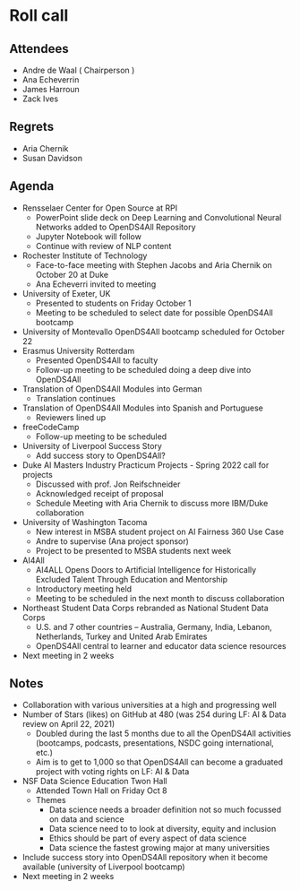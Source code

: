 # Roll call
## Attendees

- Andre de Waal ( Chairperson )
- Ana Echeverrin
- James Harroun
- Zack Ives

## Regrets

- Aria Chernik
- Susan Davidson

## Agenda

- Rensselaer Center for Open Source at RPI 
  - PowerPoint slide deck on Deep Learning and Convolutional Neural Networks added to OpenDS4All Repository
  - Jupyter Notebook will follow
  - Continue with review of NLP content
- Rochester Institute of Technology
  - Face-to-face meeting with Stephen Jacobs and Aria Chernik on October 20 at Duke
  - Ana Echeverri invited to meeting
- University of Exeter, UK
  - Presented to students on Friday October 1
  - Meeting to be scheduled to select date for possible OpenDS4All bootcamp
- University of Montevallo OpenDS4All bootcamp scheduled for October 22
- Erasmus University Rotterdam
  - Presented OpenDS4All to faculty
  - Follow-up meeting to be scheduled doing a deep dive into OpenDS4All  
- Translation of OpenDS4All Modules into German
  - Translation continues
- Translation of OpenDS4All Modules into Spanish and Portuguese
  - Reviewers lined up
- freeCodeCamp
  - Follow-up meeting to be scheduled
- University of Liverpool Success Story
  - Add success story to OpenDS4All?
- Duke AI Masters Industry Practicum Projects - Spring 2022 call for projects
  - Discussed with prof. Jon Reifschneider
  - Acknowledged receipt of proposal
  - Schedule Meeting with Aria Chernik to discuss more IBM/Duke collaboration
- University of Washington Tacoma
  - New interest in MSBA student project on AI Fairness 360 Use Case 
  - Andre to supervise (Ana project sponsor)
  - Project to be presented to MSBA students next week
- AI4All
  - AI4ALL Opens Doors to Artificial Intelligence for Historically Excluded Talent Through Education and Mentorship
  - Introductory meeting held
  - Meeting to be scheduled in the next month to discuss collaboration
- Northeast Student Data Corps rebranded as National Student Data Corps
  -  U.S. and 7 other countries – Australia, Germany, India, Lebanon, Netherlands, Turkey and United Arab Emirates
  -  OpenDS4All central to learner and educator data science resources
- Next meeting in 2 weeks

## Notes

- Collaboration with various universities at a high and progressing well
- Number of Stars (likes) on GitHub at 480 (was 254 during LF: AI & Data review on April 22, 2021)
  - Doubled during the last 5 months due to all the OpenDS4All activities (bootcamps, podcasts, presentations, NSDC going international, etc.)
  - Aim is to get to 1,000 so that OpenDS4All can become a graduated project with voting rights on LF: AI & Data
- NSF Data Science Education Twon Hall
  - Attended Town Hall on Friday Oct 8
  - Themes
    - Data science needs a broader definition not so much focussed on data and science
    - Data science need to to look at diversity, equity and inclusion
    - Ethics should be part of every aspect of data science
    - Data science the fastest growing major at many universities
- Include success story into OpenDS4All repository when it become available (university of Liverpool bootcamp)
- Next meeting in 2 weeks 

